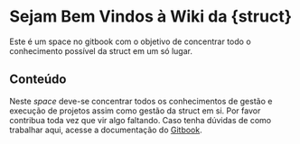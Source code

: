 # Sejam Bem Vindos à Wiki da {struct}

Este é um space no gitbook com o objetivo de concentrar todo o conhecimento possível da struct em um só lugar.

## Conteúdo

Neste _space_ deve-se concentrar todos os conhecimentos de gestão e execução de projetos assim como gestão da struct em si. Por favor contribua toda vez que vir algo faltando. Caso tenha dúvidas de como trabalhar aqui, acesse a documentação do [Gitbook](https://docs.gitbook.com/content-editing).

